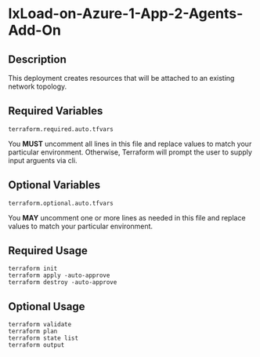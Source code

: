 # IxLoad-on-Azure-1-App-2-Agents-Add-On

## Description
This deployment creates resources that will be attached to an existing network topology.

## Required Variables
```
terraform.required.auto.tfvars
```
You **MUST** uncomment all lines in this file and replace values to match your particular environment.
Otherwise, Terraform will prompt the user to supply input arguents via cli.

## Optional Variables
```
terraform.optional.auto.tfvars
```
You **MAY** uncomment one or more lines as needed in this file and replace values to match your particular environment.

## Required Usage
```
terraform init
terraform apply -auto-approve
terraform destroy -auto-approve
```

## Optional Usage
```
terraform validate
terraform plan
terraform state list
terraform output
```